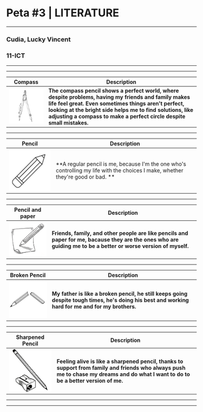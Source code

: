 
# Peta #3 | LITERATURE

***

### Cudia, Lucky Vincent
###     11-ICT

---
---

| Compass | Description |
|-------|-------------|
| ![COMPASS](pictures/compass.png) | **The compass pencil shows a perfect world, where despite problems, having my friends and family makes life feel great. Even sometimes things aren't perfect, looking at the bright side helps me to find solutions, like adjusting a compass to make a perfect circle despite small mistakes.** |

---

| Pencil | Description |
|-------|-------------|
| ![PENCIL](pictures/pencil.png) | **A regular pencil is me, because I'm the one who's controlling my life with the choices I make, whether they're good or bad. **|

---

| Pencil and paper | Description |
|-------|-------------|
| ![PENCIL AND PAPER](pictures/pencilwithpaper.png) | **Friends, family, and other people are like pencils and paper for me, bacause they are the ones who are guiding me to be a better or worse version of myself.** |

---

| Broken Pencil | Description |
|-------|-------------|
| ![BROKEN PENCIL](pictures/brokenpencil.png) | **My father is like a broken pencil, he still keeps going despite tough times, he's doing his best and working hard for me and for my brothers.** |

---

| Sharpened Pencil | Description |
|-------|-------------|
| ![SHARPENED PENCIL](pictures/sharpenedpencil.png) | **Feeling alive is like a sharpened pencil, thanks to support from family and friends who always push me to chase my dreams and do what I want to do to be a better version of me.** |

---
---